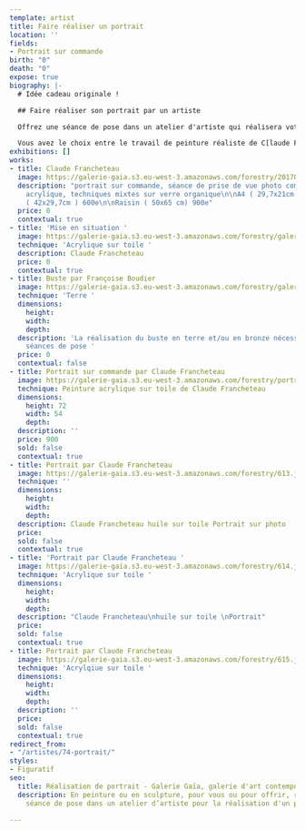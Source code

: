 ```yaml
---
template: artist
title: Faire réaliser un portrait
location: ''
fields:
- Portrait sur commande
birth: "0"
death: "0"
expose: true
biography: |-
  # Idée cadeau originale !

  ## Faire réaliser son portrait par un artiste

  Offrez une séance de pose dans un atelier d'artiste qui réalisera votre portait ou celui d'une personne qui vous est cher.

  Vous avez le choix entre le travail de peinture réaliste de C[laude Francheteau](https://galeriegaia.fr/artists/claude-francheteau/ "claude francheteau"), la peinture plus onirique de Nadja Hollande et enfin les bustes en terre ou bronze de Françoise Boudier.
exhibitions: []
works:
- title: Claude Francheteau
  image: https://galerie-gaia.s3.eu-west-3.amazonaws.com/forestry/20170407_204552.jpg
  description: "portrait sur commande, séance de prise de vue photo comprise  \npeinture
    acrylique, techniques mixtes sur verre organique\n\nA4 ( 29,7x21cm ) 450e\n\nA3
    ( 42x29,7cm ) 600e\n\nRaisin ( 50x65 cm) 900e"
  price: 0
  contextual: true
- title: 'Mise en situation '
  image: https://galerie-gaia.s3.eu-west-3.amazonaws.com/forestry/galeriegaia-portrait@francheteau.jpg
  technique: 'Acrylique sur toile '
  description: Claude Francheteau
  price: 0
  contextual: true
- title: Buste par Françoise Boudier
  image: https://galerie-gaia.s3.eu-west-3.amazonaws.com/forestry/galeriegaia-buste@florenceboudier.JPG
  technique: 'Terre '
  dimensions:
    height: 
    width: 
    depth: 
  description: 'La réalisation du buste en terre et/ou en bronze nécessite plusieurs
    séances de pose '
  price: 0
  contextual: false
- title: Portrait sur commande par Claude Francheteau
  image: https://galerie-gaia.s3.eu-west-3.amazonaws.com/forestry/portrait-sur-commande.jpg
  technique: Peinture acrylique sur toile de Claude Francheteau
  dimensions:
    height: 72
    width: 54
    depth: 
  description: ''
  price: 900
  sold: false
  contextual: true
- title: Portrait par Claude Francheteau
  image: https://galerie-gaia.s3.eu-west-3.amazonaws.com/forestry/613.jpg
  technique: ''
  dimensions:
    height: 
    width: 
    depth: 
  description: Claude Francheteau huile sur toile Portrait sur photo
  price: 
  sold: false
  contextual: true
- title: 'Portrait par Claude Francheteau '
  image: https://galerie-gaia.s3.eu-west-3.amazonaws.com/forestry/614.jpg
  technique: 'Acrylique sur toile '
  dimensions:
    height: 
    width: 
    depth: 
  description: "Claude Francheteau\nhuile sur toile \nPortrait"
  price: 
  sold: false
  contextual: true
- title: Portrait par Claude Francheteau
  image: https://galerie-gaia.s3.eu-west-3.amazonaws.com/forestry/615.jpg
  technique: 'Acrylqiue sur toile '
  dimensions:
    height: 
    width: 
    depth: 
  description: ''
  price: 
  sold: false
  contextual: true
redirect_from:
- "/artistes/74-portrait/"
styles:
- Figuratif
seo:
  title: Réalisation de portrait - Galerie Gaïa, galerie d'art contemporain
  description: En peinture ou en sculpture, pour vous ou pour offrir, réservez une
    séance de pose dans un atelier d’artiste pour la réalisation d'un portrait !

---
```

